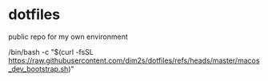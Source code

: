 # dotfiles
public repo for my own environment

/bin/bash -c "$(curl -fsSL https://raw.githubusercontent.com/dim2s/dotfiles/refs/heads/master/macos_dev_bootstrap.sh)"

